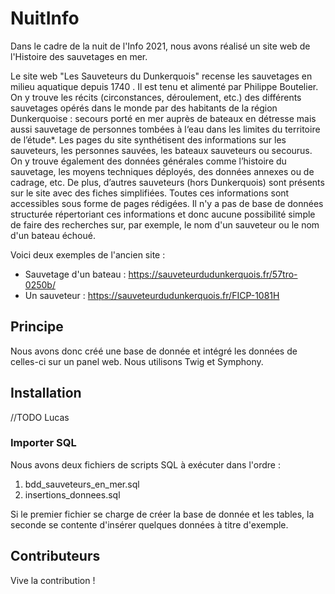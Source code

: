 # NuitInfo
Dans le cadre de la nuit de l'Info 2021, nous avons réalisé un site web de l'Histoire des sauvetages en mer.

Le site web "Les Sauveteurs du Dunkerquois" recense les sauvetages en
milieu aquatique depuis 1740 . Il est tenu et alimenté par Philippe Boutelier.
On y trouve les récits (circonstances, déroulement, etc.) des différents
sauvetages opérés dans le monde par des habitants de la région
Dunkerquoise : secours porté en mer auprès de bateaux en détresse mais
aussi sauvetage de personnes tombées à l‘eau dans les limites du territoire
de l’étude*.
Les pages du site synthétisent des informations sur les sauveteurs, les
personnes sauvées, les bateaux sauveteurs ou secourus. On y trouve
également des données générales comme l’histoire du sauvetage, les
moyens techniques déployés, des données annexes ou de cadrage, etc. De
plus, d’autres sauveteurs (hors Dunkerquois) sont présents sur le site avec
des fiches simplifiées.
Toutes ces informations sont accessibles sous forme de pages rédigées. Il
n'y a pas de base de données structurée répertoriant ces informations et
donc aucune possibilité simple de faire des recherches sur, par exemple, le
nom d'un sauveteur ou le nom d'un bateau échoué.

Voici deux exemples de l'ancien site :
* Sauvetage d'un bateau : https://sauveteurdudunkerquois.fr/57tro-0250b/
* Un sauveteur : https://sauveteurdudunkerquois.fr/FICP-1081H
## Principe
Nous avons donc créé une base de donnée et intégré les données de celles-ci sur un panel web. Nous utilisons Twig et Symphony.
## Installation
//TODO Lucas
### Importer SQL
Nous avons deux fichiers de scripts SQL à exécuter dans l'ordre :
1) bdd_sauveteurs_en_mer.sql
2) insertions_donnees.sql 

Si le premier fichier se charge de créer la base de donnée et les tables, la seconde se contente d'insérer quelques données à titre d'exemple.
## Contributeurs
Vive la contribution !
